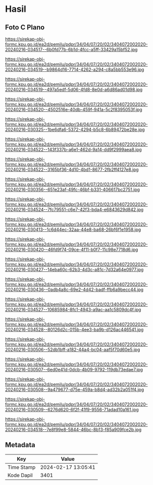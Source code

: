 # Hasil

## Foto C Plano

https://sirekap-obj-formc.kpu.go.id/ea2d/pemilu/pdpr/34/04/07/20/02/3404072002020-20240216-034517--6b0fd77b-6b1d-4fcc-a5ff-33429a15bf52.jpg

https://sirekap-obj-formc.kpu.go.id/ea2d/pemilu/pdpr/34/04/07/20/02/3404072002020-20240216-034519--b9864d16-7714-4262-a294-c8a5bb553e96.jpg

https://sirekap-obj-formc.kpu.go.id/ea2d/pemilu/pdpr/34/04/07/20/02/3404072002020-20240216-034519--497a5edf-5d06-4fd8-8e0d-a6d86ad01d98.jpg

https://sirekap-obj-formc.kpu.go.id/ea2d/pemilu/pdpr/34/04/07/20/02/3404072002020-20240216-034520--4502516e-40db-459f-941a-5c2f8395053f.jpg

https://sirekap-obj-formc.kpu.go.id/ea2d/pemilu/pdpr/34/04/07/20/02/3404072002020-20240216-030325--1be6dfa6-5372-4294-b5c8-6b89472be28e.jpg

https://sirekap-obj-formc.kpu.go.id/ea2d/pemilu/pdpr/34/04/07/20/02/3404072002020-20240216-034522--143f337b-a6e1-462d-9a14-dd9f2999aea8.jpg

https://sirekap-obj-formc.kpu.go.id/ea2d/pemilu/pdpr/34/04/07/20/02/3404072002020-20240216-034522--3165bf36-4d10-4bd1-8677-2fb2ff4127e8.jpg

https://sirekap-obj-formc.kpu.go.id/ea2d/pemilu/pdpr/34/04/07/20/02/3404072002020-20240216-030356--651e23af-49fc-46bf-b331-406617bc2751.jpg

https://sirekap-obj-formc.kpu.go.id/ea2d/pemilu/pdpr/34/04/07/20/02/3404072002020-20240216-034524--7fc79551-c6e7-42f3-bda4-e6843629d842.jpg

https://sirekap-obj-formc.kpu.go.id/ea2d/pemilu/pdpr/34/04/07/20/02/3404072002020-20240216-030413--1c6d44ec-32aa-44e8-ba68-26bf6f1e1958.jpg

https://sirekap-obj-formc.kpu.go.id/ea2d/pemilu/pdpr/34/04/07/20/02/3404072002020-20240216-030420--46fd9f74-09ce-4f11-b0f7-11c98e7718d6.jpg

https://sirekap-obj-formc.kpu.go.id/ea2d/pemilu/pdpr/34/04/07/20/02/3404072002020-20240216-030427--14eba60c-62b3-4d3c-a81c-7d32a64e0977.jpg

https://sirekap-obj-formc.kpu.go.id/ea2d/pemilu/pdpr/34/04/07/20/02/3404072002020-20240216-030436--0adb4a8c-69e2-4d42-badf-ffb6a9becc44.jpg

https://sirekap-obj-formc.kpu.go.id/ea2d/pemilu/pdpr/34/04/07/20/02/3404072002020-20240216-034527--10685984-8fc1-4943-a9ac-aa1c5809dc4f.jpg

https://sirekap-obj-formc.kpu.go.id/ea2d/pemilu/pdpr/34/04/07/20/02/3404072002020-20240216-034528--80126d2c-015b-4ee3-ba9b-d126ac446541.jpg

https://sirekap-obj-formc.kpu.go.id/ea2d/pemilu/pdpr/34/04/07/20/02/3404072002020-20240216-030506--52db1bff-a182-44a4-bc04-aaf5f70d60e5.jpg

https://sirekap-obj-formc.kpu.go.id/ea2d/pemilu/pdpr/34/04/07/20/02/3404072002020-20240216-030507--6ed0e41d-0dcb-4b09-9792-119db73edae7.jpg

https://sirekap-obj-formc.kpu.go.id/ea2d/pemilu/pdpr/34/04/07/20/02/3404072002020-20240216-030508--9a479677-d75e-459a-b8d4-ad32b2a051f4.jpg

https://sirekap-obj-formc.kpu.go.id/ea2d/pemilu/pdpr/34/04/07/20/02/3404072002020-20240216-030509--6276d620-6f2f-41f9-9556-71adad10a161.jpg

https://sirekap-obj-formc.kpu.go.id/ea2d/pemilu/pdpr/34/04/07/20/02/3404072002020-20240216-034518--7e8f99e8-5844-46bc-8b13-f85a909fce2b.jpg


## Metadata

| Key        | Value               |
| ---------- | ------------------- |
| Time Stamp | 2024-02-17 13:05:41 |
| Kode Dapil | 3401                |



